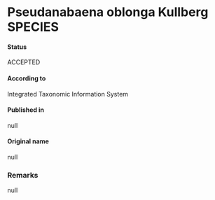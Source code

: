 # Pseudanabaena oblonga Kullberg SPECIES

#### Status
ACCEPTED

#### According to
Integrated Taxonomic Information System

#### Published in
null

#### Original name
null

### Remarks
null
